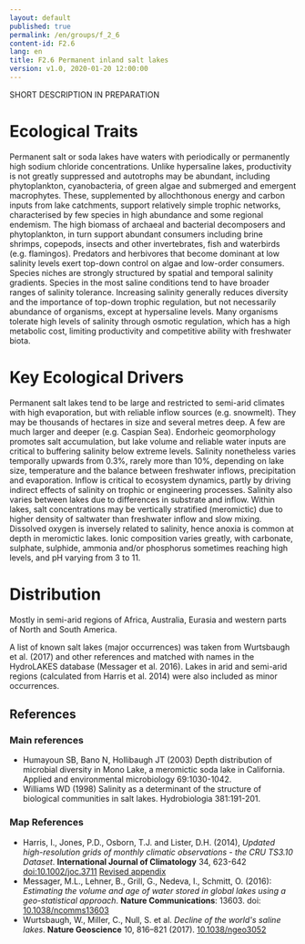 ```yaml
---
layout: default
published: true
permalink: /en/groups/f_2_6
content-id: F2.6
lang: en
title: F2.6 Permanent inland salt lakes
version: v1.0, 2020-01-20 12:00:00
---
```


SHORT DESCRIPTION IN PREPARATION

# Ecological Traits
 
Permanent salt or soda lakes have waters with periodically or permanently high sodium chloride concentrations. Unlike hypersaline lakes, productivity is not greatly suppressed and autotrophs may be abundant, including phytoplankton, cyanobacteria, of green algae and submerged and emergent macrophytes. These, supplemented by allochthonous energy and carbon inputs from lake catchments, support relatively simple trophic networks, characterised by few species in high abundance and some regional endemism. The high biomass of archaeal and bacterial decomposers and phytoplankton, in turn support abundant consumers including brine shrimps, copepods, insects and other invertebrates, fish and waterbirds (e.g. flamingos). Predators and herbivores that become dominant at low salinity levels exert top-down control on algae and low-order consumers. Species niches are strongly structured by spatial and temporal salinity gradients. Species in the most saline conditions tend to have broader ranges of salinity tolerance. Increasing salinity generally reduces diversity and the importance of top-down trophic regulation, but not necessarily abundance of organisms, except at hypersaline levels. Many organisms tolerate high levels of salinity through osmotic regulation, which has a high metabolic cost, limiting productivity and competitive ability with freshwater biota.
 
# Key Ecological Drivers
 
Permanent salt lakes tend to be large and restricted to semi-arid climates with high evaporation, but with reliable inflow sources (e.g. snowmelt). They may be thousands of hectares in size and several metres deep. A few are much larger and deeper (e.g. Caspian Sea). Endorheic geomorphology promotes salt accumulation, but lake volume and reliable water inputs are critical to buffering salinity below extreme levels. Salinity nonetheless varies temporally upwards from 0.3%, rarely more than 10%, depending on lake size, temperature and the balance between freshwater inflows, precipitation and evaporation. Inflow is critical to ecosystem dynamics, partly by driving indirect effects of salinity on trophic or engineering processes. Salinity also varies between lakes due to differences in substrate and inflow. Within lakes, salt concentrations may be vertically stratified (meromictic) due to higher density of saltwater than freshwater inflow and slow mixing. Dissolved oxygen is inversely related to salinity, hence anoxia is common at depth in meromictic lakes. Ionic composition varies greatly, with carbonate, sulphate, sulphide, ammonia and/or phosphorus sometimes reaching high levels, and pH varying from 3 to 11.
 
# Distribution
 
Mostly in semi-arid regions of Africa, Australia, Eurasia and western parts of North and South America.

A list of known salt lakes (major occurrences) was taken from Wurtsbaugh et al. (2017) and other references and matched with names in the HydroLAKES database (Messager et al. 2016). Lakes in arid and semi-arid regions (calculated from Harris et al. 2014) were also included as minor occurrences.

## References

### Main references
* Humayoun SB, Bano N, Hollibaugh JT (2003) Depth distribution of microbial diversity in Mono Lake, a meromictic soda lake in California. Applied and environmental microbiology 69:1030-1042.
* Williams WD (1998) Salinity as a determinant of the structure of biological communities in salt lakes. Hydrobiologia 381:191-201.

### Map References
* Harris, I., Jones, P.D., Osborn, T.J. and Lister, D.H. (2014), *Updated high-resolution grids of monthly climatic observations - the CRU TS3.10 Dataset*. **International Journal of Climatology** 34, 623-642 [doi:10.1002/joc.3711](http://dx.doi.org/10.1002/joc.3711) [Revised appendix](https://crudata.uea.ac.uk/cru/data/hrg/Revised_Appendix_3_CLD.pdf)
* Messager, M.L., Lehner, B., Grill, G., Nedeva, I., Schmitt, O. (2016): *Estimating the volume and age of water stored in global lakes using a geo-statistical approach*. **Nature Communications**: 13603. doi: [10.1038/ncomms13603](http://doi.org/10.1038/ncomms13603)
* Wurtsbaugh, W., Miller, C., Null, S. et al. *Decline of the world's saline lakes*. **Nature Geoscience** 10, 816–821 (2017). [10.1038/ngeo3052](https://doi.org/10.1038/ngeo3052)
